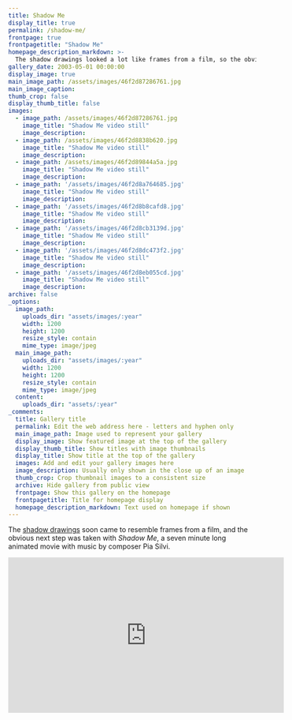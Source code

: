 ```yaml
---
title: Shadow Me
display_title: true
permalink: /shadow-me/
frontpage: true
frontpagetitle: "Shadow Me"
homepage_description_markdown: >-
  The shadow drawings looked a lot like frames from a film, so the obvious next step was a seven minute long animated movie with music by composer Pia Silvi.
gallery_date: 2003-05-01 00:00:00
display_image: true
main_image_path: /assets/images/46f2d87286761.jpg
main_image_caption:
thumb_crop: false
display_thumb_title: false
images:
  - image_path: /assets/images/46f2d87286761.jpg
    image_title: "Shadow Me video still"
    image_description: 
  - image_path: /assets/images/46f2d8838b620.jpg
    image_title: "Shadow Me video still"
    image_description: 
  - image_path: /assets/images/46f2d89844a5a.jpg
    image_title: "Shadow Me video still"
    image_description: 
  - image_path: '/assets/images/46f2d8a764685.jpg'
    image_title: "Shadow Me video still"
    image_description: 
  - image_path: '/assets/images/46f2d8b8cafd8.jpg'
    image_title: "Shadow Me video still"
    image_description: 
  - image_path: '/assets/images/46f2d8cb3139d.jpg'
    image_title: "Shadow Me video still"
    image_description: 
  - image_path: '/assets/images/46f2d8dc473f2.jpg'
    image_title: "Shadow Me video still"
    image_description: 
  - image_path: '/assets/images/46f2d8eb055cd.jpg'
    image_title: "Shadow Me video still"
    image_description: 
archive: false
_options:
  image_path:
    uploads_dir: "assets/images/:year"
    width: 1200
    height: 1200
    resize_style: contain
    mime_type: image/jpeg
  main_image_path:
    uploads_dir: "assets/images/:year"
    width: 1200
    height: 1200
    resize_style: contain
    mime_type: image/jpeg
  content:
    uploads_dir: "assets/:year"
_comments:
  title: Gallery title
  permalink: Edit the web address here - letters and hyphen only
  main_image_path: Image used to represent your gallery
  display_image: Show featured image at the top of the gallery
  display_thumb_title: Show titles with image thumbnails
  display_title: Show title at the top of the gallery
  images: Add and edit your gallery images here
  image_description: Usually only shown in the close up of an image
  thumb_crop: Crop thumbnail images to a consistent size
  archive: Hide gallery from public view
  frontpage: Show this gallery on the homepage
  frontpagetitle: Title for homepage display
  homepage_description_markdown: Text used on homepage if shown
---
```



The <a href="/drawings/">shadow drawings</a> soon came to resemble frames from a film, and the obvious next step was taken with *Shadow Me*, a seven minute long animated movie with music by composer Pia Silvi.

<iframe width="560" height="315" src="https://www.youtube-nocookie.com/embed/Q4eCsQmbquQ" title="YouTube video player" frameborder="0" allow="accelerometer; autoplay; clipboard-write; encrypted-media; gyroscope; picture-in-picture" allowfullscreen></iframe>